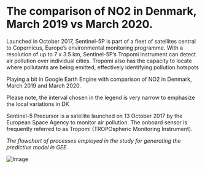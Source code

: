 # The comparison of NO2 in Denmark, March 2019 vs March 2020.

Launched in October 2017, Sentinel-5P is part of a fleet of satellites central to Copernicus, Europe’s environmental monitoring programme. With a resolution of up to 7 x 3.5 km, Sentinel-5P’s Tropomi instrument can detect air pollution over individual cities. Tropomi also has the capacity to locate where pollutants are being emitted, effectively identifying pollution hotspots

Playing a bit in Google Earth Engine with comparison of NO2 in Denmark, March 2019 and March 2020.

Please note, the interval chosen in the legend is very narrow to emphasize the local variations in DK

Sentinel-5 Precursor is a satellite launched on 13 October 2017 by the European Space Agency to monitor air pollution. The onboard sensor is frequently referred to as Tropomi (TROPOspheric Monitoring Instrument).

*The flowchart of processes employed in the study for generating the predictive model in GEE.*


![Image](https://github.com/sulova/NO2_COVID/blob/NO2.jpg?raw=true)


